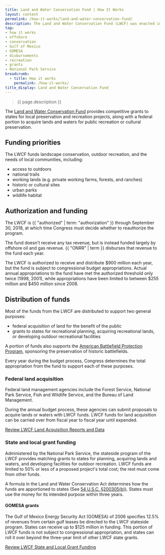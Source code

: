 ```yaml
---
title: Land and Water Conservation Fund | How It Works
layout: content
permalink: /how-it-works/land-and-water-conservation-fund/
description: The Land and Water Conservation Fund (LWCF) was enacted in 1965. It supports preservation, development, and access to outdoor lands for public recreation. The LWCF is funded by revenue from offshore oil and gas leases. 
tag:
- how it works
- offshore
- conservation
- Gulf of Mexico
- GOMESA
- disbursements
- recreation
- grants
- National Park Service
breadcrumb:
  - title: How it works
    permalink: /how-it-works/
title_display: Land and Water Conservation Fund
---
```


> {{ page.description }}

The [Land and Water Conservation Fund](https://www.nps.gov/subjects/lwcf/index.htm) provides competitive grants to states for local preservation and recreation projects, along with a federal portion to acquire lands and waters for public recreation or cultural preservation.

## Funding priorities
The LWCF funds landscape conservation, outdoor recreation, and the needs of local communities, including:

- access to outdoors
- national trails
- working lands (e.g. private working farms, forests, and ranches)
- historic or cultural sites
- urban parks
- wildlife habitat

## Authorization and funding
The LWCF is {{ "authorized" | term: "authorization" }} through September 30, 2018, at which time Congress must decide whether to reauthorize the program.

The fund doesn't receive any tax revenue, but is instead funded largely by offshore oil and gas revenue. {{ "ONRR" | term }} disburses that revenue to the fund each year.

The LWCF is authorized to receive and distribute $900 million each year, but the fund is subject to congressional budget appropriations. Actual annual appropriations to the fund have met the authorized threshold only twice (1998, 2001), while appropriations have been limited to between $255 million and $450 million since 2008.

## Distribution of funds
Most of the funds from the LWCF are distributed to support two general purposes:

- federal acquisition of land for the benefit of the public
- grants to states for recreational planning, acquiring recreational lands, or developing outdoor recreational facilities 

A portion of funds also supports the [American Battlefield Protection Program](https://www.nps.gov/abpp/grants/grants.htm), sponsoring the preservation of historic battlefields. 

Every year during the budget process, Congress determines the total appropriation from the fund to support each of these purposes.

### Federal land acquisition
Federal land management agencies include the Forest Service, National Park Service, Fish and Wildlife Service, and the Bureau of Land Management.

During the annual budget process, these agencies can submit proposals to acquire lands or waters with LWCF funds. LWCF funds for land acquisition can be carried over from fiscal year to fiscal year until expended.

[Review LWCF Land Acquisition Reports and Data](https://www.nps.gov/subjects/lwcf/land-acquisition-reports-and-data.htm)

### State and local grant funding
Administered by the National Park Service, the stateside program of the LWCF provides matching grants to states for planning, acquiring lands and waters, and developing facilities for outdoor recreation. LWCF funds are limited to 50% or less of a proposed project's total cost; the rest must come from other funds.

A formula in the Land and Water Conservation Act determines how the funds are apportioned to states (See [54 U.S.C. §200305(b))](https://www.gpo.gov/fdsys/granule/USCODE-2014-title54/USCODE-2014-title54-subtitleII-chap2003-sec200305). States must use the money for its intended purpose within three years.

#### GOMESA grants
The Gulf of Mexico Energy Security Act (GOMESA) of 2006 specifies 12.5% of revenues from certain gulf leases be directed to the LWCF stateside program. States can receive up to $125 million in funding. This portion of LWCF funds is not subject to congressional appropriation, and states can roll it over beyond the three-year limit of other LWCF state grants. 

[Review LWCF State and Local Grant Funding](https://www.nps.gov/subjects/lwcf/stateside.htm)